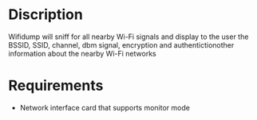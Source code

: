 # Discription 
Wifidump will sniff for all nearby Wi-Fi signals
and display to the user the BSSID, SSID, channel, 
dbm signal, encryption and authentictionother 
information about the nearby Wi-Fi networks

# Requirements 
* Network interface card that supports monitor mode

